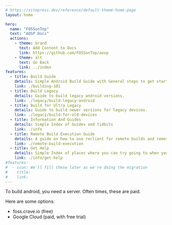 ```yaml
---
# https://vitepress.dev/reference/default-theme-home-page
layout: home

hero:
  name: "FOSSonTop"
  text: "AOSP Docs"
  actions:
    - theme: brand
      text: Add Content to Docs
      link: https://github.com/FOSSonTop/aosp
    - theme: alt
      text: Go Back
      link: ../index
features:
  - title: Build Guide
    details: Simple Android Build Guide with General steps to get started.
    link: ./building-101
  - title: Build Legacy
    details: Guide to build legacy android versions.
    link: ./legacy/build-legacy-android
  - title: Build for Ultra Legacy
    details: Guide to build newer versions for legacy devices.
    link: ./legacy/build-for-old-devices
  - title: Information And Guides
    details: Simple Index of Guides and tidbits
    link: ./info
  - title: Remote Build Execution Guide
    details: A guide on how to use reclient for remote builds and remote caching on lower end devices
    link: ./remote-build-execution
  - title: Get Help
    details: Simple Index of places where you can try going to when you need help.
    link: ./info/get-help
#features:
#  - icon: We'll fill these later as we're doing the migration
#    title: 
#    link: 
---
```


To build android, you need a server. Often times, these are paid.

Here are some options:

- foss.crave.io (free)
- Google Cloud (paid, with free trial)

